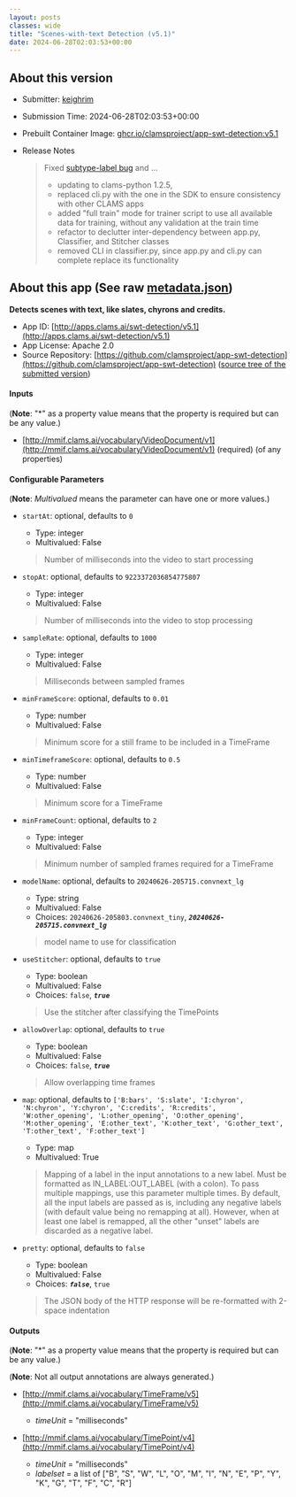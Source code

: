 ```yaml
---
layout: posts
classes: wide
title: "Scenes-with-text Detection (v5.1)"
date: 2024-06-28T02:03:53+00:00
---
```

## About this version

- Submitter: [keighrim](https://github.com/keighrim)
- Submission Time: 2024-06-28T02:03:53+00:00
- Prebuilt Container Image: [ghcr.io/clamsproject/app-swt-detection:v5.1](https://github.com/clamsproject/app-swt-detection/pkgs/container/app-swt-detection/v5.1)
- Release Notes

    > Fixed [subtype-label bug](https://github.com/clamsproject/app-swt-detection/issues/102) and ...  
    > - updating to clams-python 1.2.5,  
    > - replaced cli.py with the one in the SDK to ensure consistency with other CLAMS apps  
    > - added "full train" mode for trainer script to use all available data for training, without any validation at the train time  
    > - refactor to declutter inter-dependency between app.py, Classifier, and Stitcher classes  
    > - removed CLI in classifier.py, since app.py and cli.py can complete replace its functionality

## About this app (See raw [metadata.json](metadata.json))

**Detects scenes with text, like slates, chyrons and credits.**

- App ID: [http://apps.clams.ai/swt-detection/v5.1](http://apps.clams.ai/swt-detection/v5.1)
- App License: Apache 2.0
- Source Repository: [https://github.com/clamsproject/app-swt-detection](https://github.com/clamsproject/app-swt-detection) ([source tree of the submitted version](https://github.com/clamsproject/app-swt-detection/tree/v5.1))


#### Inputs
(**Note**: "*" as a property value means that the property is required but can be any value.)

- [http://mmif.clams.ai/vocabulary/VideoDocument/v1](http://mmif.clams.ai/vocabulary/VideoDocument/v1) (required)
(of any properties)



#### Configurable Parameters
(**Note**: _Multivalued_ means the parameter can have one or more values.)

- `startAt`: optional, defaults to `0`

    - Type: integer
    - Multivalued: False


    > Number of milliseconds into the video to start processing
- `stopAt`: optional, defaults to `9223372036854775807`

    - Type: integer
    - Multivalued: False


    > Number of milliseconds into the video to stop processing
- `sampleRate`: optional, defaults to `1000`

    - Type: integer
    - Multivalued: False


    > Milliseconds between sampled frames
- `minFrameScore`: optional, defaults to `0.01`

    - Type: number
    - Multivalued: False


    > Minimum score for a still frame to be included in a TimeFrame
- `minTimeframeScore`: optional, defaults to `0.5`

    - Type: number
    - Multivalued: False


    > Minimum score for a TimeFrame
- `minFrameCount`: optional, defaults to `2`

    - Type: integer
    - Multivalued: False


    > Minimum number of sampled frames required for a TimeFrame
- `modelName`: optional, defaults to `20240626-205715.convnext_lg`

    - Type: string
    - Multivalued: False
    - Choices: `20240626-205803.convnext_tiny`, **_`20240626-205715.convnext_lg`_**


    > model name to use for classification
- `useStitcher`: optional, defaults to `true`

    - Type: boolean
    - Multivalued: False
    - Choices: `false`, **_`true`_**


    > Use the stitcher after classifying the TimePoints
- `allowOverlap`: optional, defaults to `true`

    - Type: boolean
    - Multivalued: False
    - Choices: `false`, **_`true`_**


    > Allow overlapping time frames
- `map`: optional, defaults to `['B:bars', 'S:slate', 'I:chyron', 'N:chyron', 'Y:chyron', 'C:credits', 'R:credits', 'W:other_opening', 'L:other_opening', 'O:other_opening', 'M:other_opening', 'E:other_text', 'K:other_text', 'G:other_text', 'T:other_text', 'F:other_text']`

    - Type: map
    - Multivalued: True


    > Mapping of a label in the input annotations to a new label. Must be formatted as IN_LABEL:OUT_LABEL (with a colon). To pass multiple mappings, use this parameter multiple times. By default, all the input labels are passed as is, including any negative labels (with default value being no remapping at all). However, when at least one label is remapped, all the other "unset" labels are discarded as a negative label.
- `pretty`: optional, defaults to `false`

    - Type: boolean
    - Multivalued: False
    - Choices: **_`false`_**, `true`


    > The JSON body of the HTTP response will be re-formatted with 2-space indentation


#### Outputs
(**Note**: "*" as a property value means that the property is required but can be any value.)

(**Note**: Not all output annotations are always generated.)

- [http://mmif.clams.ai/vocabulary/TimeFrame/v5](http://mmif.clams.ai/vocabulary/TimeFrame/v5)
    - _timeUnit_ = "milliseconds"

- [http://mmif.clams.ai/vocabulary/TimePoint/v4](http://mmif.clams.ai/vocabulary/TimePoint/v4)
    - _timeUnit_ = "milliseconds"
    - _labelset_ = a list of ["B", "S", "W", "L", "O", "M", "I", "N", "E", "P", "Y", "K", "G", "T", "F", "C", "R"]

